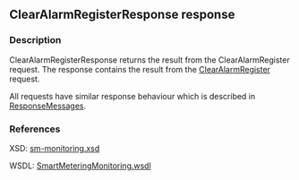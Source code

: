 ## ClearAlarmRegisterResponse response

### Description
ClearAlarmRegisterResponse returns the result from the ClearAlarmRegister request. The response contains the result from the [ClearAlarmRegister](ClearAlarmRegister.md) request.

All requests have similar response behaviour which is described in [ResponseMessages](./ResponseMessages.md).

### References

XSD: [sm-monitoring.xsd](https://github.com/OSGP/open-smart-grid-platform/blob/development/osgp/shared/osgp-ws-smartmetering/src/main/resources/schemas/sm-monitoring.xsd)

WSDL: [SmartMeteringMonitoring.wsdl](https://github.com/OSGP/open-smart-grid-platform/blob/development/osgp/shared/osgp-ws-smartmetering/src/main/resources/SmartMeteringMonitoring.wsdl)
